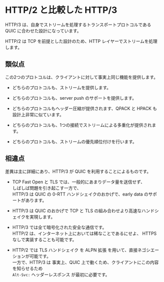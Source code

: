 # HTTP/2 と比較した HTTP/3

HTTP/3 は、自身でストリームを処理するトランスポートプロトコルである QUIC に合わせた設計になっています。

HTTP/2 は TCP を前提とした設計のため、HTTP レイヤーでストリームを処理します。

## 類似点

この2つのプロトコルは、クライアントに対して事実上同じ機能を提供します。

- どちらのプロトコルも、ストリームを提供します。

- どちらのプロトコルも、server push のサポートを提供します。

- どちらのプロトコルもヘッダー圧縮が提供されます、QPACK と HPACK も設計上非常に似ています。

- どちらのプロトコルも、1つの接続でストリームによる多重化が提供されます。

- どちらのプロトコルも、ストリームの優先順位付けを行います。

## 相違点

差異は主に詳細にあり、HTTP/3 が QUIC を利用することによるものです。

- TCP Fast Open と TLS では、一般的にあまりデータ量を送信せず、  
  しばしば問題を引き起こす一方で、  
  HTTP/3 は QUIC の 0-RTT ハンドシェイクのおかげで、early data のサポートがあります。

- HTTP/3 は QUIC のおかげで TCP と TLS の組み合わせより高速なハンドシェイクを実現します。

- HTTP/3 では全て暗号化された安全な通信です。  
  HTTP/2 は、インターネット上においては稀なことであるにせよ、 HTTPS なしで実装することも可能です。

- HTTP/2 では TLS ハンドシェイク を ALPN 拡張 を用いて、直接ネゴシエーションが可能です。  
  一方で、HTTP/3 は 事実上、QUIC 上で動くため、クライアントにこの内容を知らせるため  
  `Alt-Svc:` ヘッダーレスポンス が最初に必要です。

